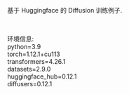 基于 Huggingface 的 Diffusion 训练例子.

<br>

环境信息:
<br>
python=3.9
<br>
torch=1.12.1+cu113
<br>
transformers=4.26.1
<br>
datasets=2.9.0
<br>
huggingface_hub=0.12.1
<br>
diffusers=0.12.1
